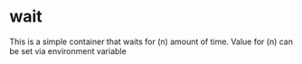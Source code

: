 # wait
This is a simple container that waits for (n) amount of time. Value for (n) can be set via environment variable
